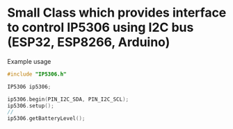 # Small Class which provides interface to control IP5306 using I2C bus (ESP32, ESP8266, Arduino)

Example usage
```c++
#include "IP5306.h"

IP5306 ip5306;

ip5306.begin(PIN_I2C_SDA, PIN_I2C_SCL);
ip5306.setup();
//
ip5306.getBatteryLevel();
```
